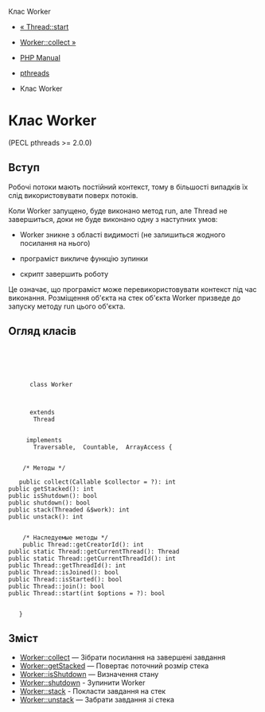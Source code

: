 Клас Worker

-   [« Thread::start](thread.start.html)
    
-   [Worker::collect »](worker.collect.html)
    
-   [PHP Manual](index.html)
    
-   [pthreads](book.pthreads.html)
    
-   Клас Worker
    

# Клас Worker

(PECL pthreads >= 2.0.0)

## Вступ

Робочі потоки мають постійний контекст, тому в більшості випадків їх слід використовувати поверх потоків.

Коли Worker запущено, буде виконано метод run, але Thread не завершиться, доки не буде виконано одну з наступних умов:

-   Worker зникне з області видимості (не залишиться жодного посилання на нього)
    
-   програміст викличе функцію зупинки
    
-   скрипт завершить роботу
    

Це означає, що програміст може перевикористовувати контекст під час виконання. Розміщення об'єкта на стек об'єкта Worker призведе до запуску методу run цього об'єкта.

## Огляд класів

```classsynopsis


    
    
     
      class Worker
     

     
      extends
       Thread
     

     implements 
       Traversable,  Countable,  ArrayAccess {
    

    /* Методы */
    
   public collect(Callable $collector = ?): int
public getStacked(): int
public isShutdown(): bool
public shutdown(): bool
public stack(Threaded &$work): int
public unstack(): int


    /* Наследуемые методы */
    public Thread::getCreatorId(): int
public static Thread::getCurrentThread(): Thread
public static Thread::getCurrentThreadId(): int
public Thread::getThreadId(): int
public Thread::isJoined(): bool
public Thread::isStarted(): bool
public Thread::join(): bool
public Thread::start(int $options = ?): bool


   }
```

## Зміст

-   [Worker::collect](worker.collect.html) — Зібрати посилання на завершені завдання
-   [Worker::getStacked](worker.getstacked.html) — Повертає поточний розмір стека
-   [Worker::isShutdown](worker.isshutdown.html) — Визначення стану
-   [Worker::shutdown](worker.shutdown.html) - Зупинити Worker
-   [Worker::stack](worker.stack.html) - Покласти завдання на стек
-   [Worker::unstack](worker.unstack.html) — Забрати завдання зі стека
